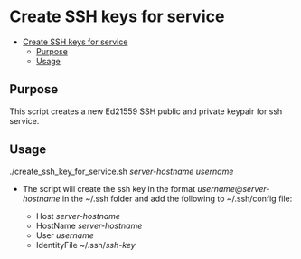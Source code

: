 # Create SSH keys for service

- [Create SSH keys for service](#create-ssh-keys-for-service)
  - [Purpose](#purpose)
  - [Usage](#usage)

## Purpose

This script creates a new Ed21559 SSH public and private keypair for ssh service.

## Usage

./create_ssh_key_for_service.sh *server-hostname* *username*

- The script will create the ssh key in the format *username*@*server-hostname* in the ~/.ssh folder and add the following to ~/.ssh/config file:

  - Host *server-hostname*
  - HostName *server-hostname*
  - User *username*
  - IdentityFile ~/.ssh/*ssh-key*
